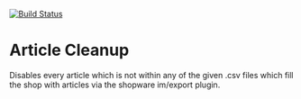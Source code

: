 [![Build Status](https://travis-ci.org/Einrichtungshaus-Ostermann/OstArticleCleanup.svg?branch=master)](https://travis-ci.org/Einrichtungshaus-Ostermann/OstArticleCleanup)
# Article Cleanup
Disables every article which is not within any of the given .csv files which fill the shop with articles via the shopware im/export plugin.
